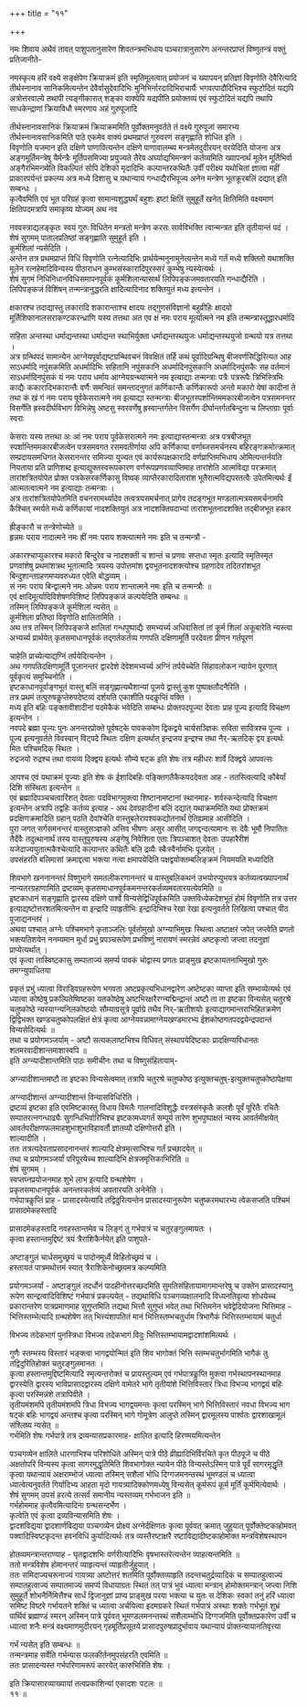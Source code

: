 +++
title = "११"

+++

  
नमः शिवाय अथैवं तावत् पाशुपतानुसारेण शिवतन्त्रमभिधाय पञ्चरात्रानुसारेण अनन्तरप्राप्तं विष्णुतन्त्रं वक्तुं प्रतिजानीते-   
  
नमस्कृत्य हरिं वक्ष्ये सङ्क्षेपेण क्रियाक्रमं इति स्मृतिमूलत्वात् प्रयोजनं च ख्यापयन् प्रतिज्ञां विवृणोति देवैरित्यादि तीर्थस्नानाव सानिकमित्यन्तेन देवैर्वासुदेवादिभिः मुनिभिर्नारदादिभिराचार्यैः भगवत्पादौदिभिश्च स्फुटोदितं यद्यपि अत्रोत्तरवाल्ये तथापी त्यङ्गीकारात् शङ्का वाक्येपि यद्यपीति प्रयोक्तव्यं एवं स्फुटोदितं यद्यपि तथापि साधकेन्द्राणां क्रियाविधौ स्मरणाय अहं गुरुपूजादि   
  
   
  
तीर्थस्नानावसानिकं क्रियाक्रमं क्रियाक्रममिति पूर्वोक्तमनुवर्तते तं वक्ष्ये गुरुपूजां समारभ्य तीर्थस्नानावसानिकमिति पाठे एकमेव वाक्यं प्रथमप्राप्तं गुरुवरणं सङ्गृह्णाति शोधित इति ।  
विवृणोति यजमान इति दक्षिणे पाणावित्यन्तेन दक्षिणे पाणावालम्ब्य मन्त्रमेतदुदीरयन् वरयेदिति योजना अत्र अङ्गमूर्तिमन्त्रेषु यैर्मन्त्रैः मूर्तिपसमिज्या प्रयुज्यते तैरेव अर्घ्याद्यभिमन्त्रणं कर्तव्यमिति ख्यापनार्थं मूलेन मूर्तिभिर्वा अङ्गैरभिमन्त्र्येति विकल्पितं सोपि देशिको मृदादिभिः कल्पान्तरकथितैः उर्वीं परीक्ष्य यथोचितां ज्ञात्वा महीं प्राकारपर्यन्तं प्रकल्प्य अत्र मध्ये दिशासु च यथान्यायं गन्धाद्यैरभिपूज्य अनेन मन्त्रेण भूतक्रूरबलिं दद्यात् इति सम्बन्धः ।  
कृत्वैवमिति एवं भूत परिग्रहं कृत्वा सामान्यशुद्ध्यर्थं बहुशः इष्टां क्षितिं सुमुहूर्ते खनेत् क्षितिमिति वक्ष्यमाणं क्षितिपदमत्रापि समाकृष्य योज्यम् अथ नव   
  
   
  
नववस्त्राद्यलङ्कृतः स्वयं गुरुः विधितेन मन्त्रतो मन्त्रेण करसः सार्वविभक्ति त्वान्मन्त्रत इति तृतीयान्तं पदं ।  
शेषं सुगमम् पातालप्रतिष्ठां सङ्गृह्णाति सुमुहूर्त इति ।  
कूर्मशिलां न्यसेदिति ।  
अन्तेन तत्र प्रथमप्राप्तं विधिं विवृणोति रत्नेत्यादिभिः प्रार्थयेन्मनुनामुनेत्यन्तेन मध्ये गर्तं मध्ये शक्तितो यथाशक्ति मूलेन रत्नहेमादिविन्यस्य पीठाराधन कुम्भसंस्कारादिपुरस्सरं कुम्भेषु न्यस्येत्यर्थः ।  
शेषं सुगमं निधिनिधानविधिसमापनपूर्वकं कूर्मशिलान्यासार्थं लिपिपङ्कजमवतारयति गन्धाद्यैरिति ।  
लिपिपङ्कजं विशिंषन् तन्मन्त्रानुद्धरति क्षादित्यादिनाद शक्तियुतं मध्य इत्यन्तेन ।   
  
क्षकारश्च तदाद्यास्तु लकारादि शकारान्ताश्च क्षादयः तद्गुणसंविज्ञानो बहुव्रीहिः क्षादयो मूर्तिशिफानालसराकण्टकरन्ध्राणि यस्य तत्तथा अत एव क्षं नमः पराय मूर्त्यात्मने नम इति तन्मन्त्रास्तूद्धारधर्मादि   
  
   
  
सहिता अन्तस्था धर्माद्यन्तस्था धर्माद्यन्त स्थाभिर्युक्ता धर्माद्यन्तस्थयुजः धर्माद्यन्तस्थयुजो ग्रन्थयो यत्र तत्तथा ।  
अत्र ग्रन्थिपदं सामान्येन आग्नेयपूर्वाद्यष्टग्रन्थिवचनं विवक्षितं तर्हि कथं पूर्वादिग्रन्थिषु बीजवर्णसिद्धिरित्यत आह साऽधर्मादि नपुंसकमिति अधर्मादिभिः सहितानि नपुंसकानि अधर्मादिनपुंसकानि अधर्मादिनपुंसकैः सह वर्तमानं साऽधर्मादिनपुंसकं यं नमः पराय धर्माय आग्नेयग्रन्थ्यात्मने नम इत्याद्याः तन्मन्त्राः पत्रैः पत्ररूपैः त्रिभिस्त्रिभिः काद्यैः ककारादिभकारान्तैः वर्णैः समन्वितं समन्तादनुगतं कर्णिकान्तैः कर्णिकारूपो अन्तो मकारो येषां कादीनां ते तथा कं खं गं नमः पराय पूर्वकेसरात्मने नम इत्याद्या स्तन्मन्त्राः बीजभूतस्पर्शान्तिममकारबीजत्वेन पत्रसमनन्तर विसर्गेति ह्रस्वदीर्घविभाग विभिन्नेषु अष्टसु स्वरवर्णेषु ह्रस्वान्तर्गतेन विसर्गेण दीर्घान्तर्गतबिन्दुना च लिप्ताग्राः पूर्वाः स्वराः   
  
   
  
केसराः यस्य तत्तथा अः आं नमः पराय पूर्वकेसरात्मने नमः इत्याद्यास्तन्मन्त्राः अत्र पत्रबीजभूत स्पर्शान्तिममकारबीजत्वेन पत्रसमवगत रसमवतीर्णाया अपि कर्णिकाया वर्णाब्जसमर्चनस्य बहिरङ्गक्रमोत्क्रमात् सम्प्रदायसमधिगत केसरानन्तर समिज्या युज्यत एवं कार्यरूपक्षकारादि वर्णप्राप्तिमभिधाय ओमित्यन्तर्नयति नियताया प्रति प्राणिशब्द इत्याद्युक्तस्वरूपकारण वर्णरूपप्रणवव्याप्तिमाह तारांशेति आत्मविद्या परक्रमात् तारांशत्रितयोपेत प्रोक्त पत्रकेसरकर्णिकासु विष्वक् व्याप्तैरकारादितारांश भूतैरात्मविद्यपरतत्वैः उपेतमित्यर्थः ईं आत्मतत्वात्मने नम इत्याद्याः तन्मन्त्राः ।  
अत्र तारांशत्रितयोपेतमिति वचनसामर्थ्यादेव तत्वत्रयसमर्चनात् प्रागेव तदङ्गभूत मण्डलात्मत्रयसमर्चनामपि कैश्चित् स्मर्यते मध्ये कर्णिकायां नादशक्तियुतं अत्र नादशक्तिपदाभ्यां तारांशभूतनादशक्ति तद्बीजभूत हकार   
  
   
  
ह्रीङ्कारौ च तन्त्रेणोच्येते ॥  
हृन्नमः पराय नादात्मने नमः ह्रीं नमः पराय शक्त्यात्मने नमः इति च तन्मन्त्रौ -   
  
अकारश्चाप्युकारश्च मकारो बिन्दुरेव च नादशक्ती च शान्तं च प्रणवः सप्तधा स्मृतः इत्यादि स्मृतिस्मृत प्रणवांशेषु प्रथमांशत्रथ भूतात्मादिः त्रयस्य उपोत्तमांश द्वयभूतनादशक्त्योश्च ग्रहणादेव तदितरांशभूत बिन्दुशान्तग्रहणमप्यवरुध्यत एवेति बोद्धव्यम् ।  
सं नमः पराय बिन्द्वात्मने नमः ओन्नमः पराय शान्तात्मने नमः इति च तन्मन्त्रौः ॥  
एवं क्षादिमूर्त्यादिविशेषणविशिष्टं लिपिपङ्कजं कल्पयेदिति सम्बन्धः ॥  
तस्मिन् लिपिपङ्कजे कूर्मशिलां न्यसेत् ॥  
कूर्मशिला प्रतिष्ठा विवृणोति क्षालितामिति ।  
अथ तत्र तस्मिन् लिपिपङ्कजे क्षालितां गन्धपुष्पाद्यैः समभ्यर्च्य अधिवासितां तां कूर्म शिलां अकूबारेति न्यस्त्वा अभ्यर्च्य प्रार्थयेत् कृतसमाधानपूर्वकं तद्गर्तकर्तव्य गणपति दक्षिणामूर्ति परदेवता प्रीणन गर्तपूरणं   
  
   
  
चाहेति प्राच्येत्याद्यग्निं तर्पयेदित्यन्तेन ।  
अथ गणपतिदक्षिणामूर्ति पूजानन्तरं द्वारदेशे देवेशमभ्यर्च्य अग्निं तर्पयेच्चेति सिंहावलोकन न्यायेन पूरणात् पूर्वकृत्यं समुच्चिनोति ।  
इष्टकाधानपूर्वाङ्गभूतं वास्तु बलिं सङ्गृह्णात्यथैशान्यां पूजये द्वास्तुं कुश पुष्पाक्षतौदनैरिति ।  
तत्र प्रथमं तत्पुरुषकॢप्तेरुपदेष्टव्यं दर्शयति एकाशीति पदकॢप्तिं वक्ति ।  
मध्य इति बहिः पङ्क्तावीशादीनां पदमेकैकं भवेदिति सम्बन्धः प्रोक्तपदपूज्या देवताः प्राह पूज्य इत्यादि विचक्षण इत्यन्तेन ।  
नवपदे ब्रह्मा पूज्यः पुनः अनन्तरप्रोक्ते पूर्वषट्के पावककोण द्विकद्वये चार्यसञ्ज्ञिकः सविता सावित्रश्च पूज्यः ।  
पूज्य इत्यनुवर्तते विवस्वान् विट्पदे स्थितः दक्षिण इत्यर्थात् इन्द्रजय इन्द्रश्च तथा नैर्-ऋतदिक् द्वय इत्यर्थः मितः पश्चिमदिक् स्थितः ।  
रुद्रजयो रुद्रश्च तथा वायव्य दिक्द्वय इत्यर्थः सौम्ये षट्क इति शेषः तत्र महीधरः शार्वे दिक्द्वये आपवत्सः   
  
   
  
आपश्च एवं यथाक्रमं पूज्याः इति शेषः कं ईशादिबहिः पङ्क्तिगतैकैकपददेवता आह - ततस्त्वित्यादि कौबेर्यां दिशि संस्थिता इत्यन्तेन ॥  
एवं ब्रह्मादिपञ्चचत्वारिंशत् देवताः पदविभागमुक्त्वा शिष्टानामष्टानां स्थानमाह- शर्वस्कन्देत्यादि विचक्षण इत्यन्तेन अत्रापि तद्वहिः कर्तव्य इत्याह - अथ देवग्रहादीनां बलिं दद्यात् यथाक्रममिति यथा प्रोक्तक्रमं प्रदक्षिणक्रमादिति ग्रहान् पठति देवांश्चेति वास्तुबलेरावश्यकद्योतनार्थं ऐतिह्यमाह आसीदिति ।  
पुरा जगत् सर्गसमनन्तरं वास्तुसञ्ज्ञको अत्तिव भीषणः असुर आसीत् जगद्दन्दत्यामानः सः देवैः भूमौ निपातितः तैर्देवैः तदुत्थानार्थं तस्य वास्तुपुरुषस्य अङ्गेषु निवेशिता एताः त्रिपञ्चाशत् देवताः उपहारैरीशं यजेदाज्ययुतात्मकैश्चेत्यादि कल्पान्तर कथितैः बलि द्रव्यैः स्वैःस्वैर्नामभिः पूजयेत् ।  
उपसंहरति बलिमासां क्रमाद्दत्वा भक्त्या नत्वा क्षमापयेदिति पक्षद्वयोक्तम्बलिङ्क्रमं नियमयति मध्यादिति   
  
   
  
शिवभागे खननानन्तरं विष्णुभागे समतलीकरणानन्तरं च वास्तुबलिकथनं उभयोरप्युभयत्र कर्तव्यत्वख्यापनार्थं नान्यतरग्रहाणामिति द्रष्टव्यम् कृतसमाधानपूर्वकमनन्तरकर्तव्यमवतारयत्येवमिति ॥  
इष्टकाधानं सङ्गृह्णाति द्वारस्य दक्षिणे पार्श्वे विन्यसेद्विधिपूर्वकमिति उक्तविध्येकदेशभूतं होमं विवृणोति तत्र उत्तर इत्याद्यष्टोत्तरशतमित्यन्तेन वा इन्द्रादि व्याहृतीभिः इन्द्रादिभिश्च रेखा रेखा इत्यनुवर्तते लिखित्वा पश्चात् पीठ पूजाद्यनन्तरं ।  
अथवा पश्चात् अग्नेः पश्चिमभागे कृताञ्जलिः पूर्वतोमुखो अग्न्याभिमुखः स्थित्वा अष्टाक्षरं जपेत् जप्त्वेति प्रणतो भक्त्यतिशयेन ननम्यमान मूर्धा प्रभुं प्रपञ्चरूपेण प्रभविष्णुं नारायणं स्मरन्नेवं अष्टकृत्वो जप्त्वा तदनुज्ञां प्राप्येत्यर्थात् ।  
एवं कृत्वा तास्विष्टकासु सम्पाताज्यं समर्प्य पावकं चोद्वास्य प्रणतः प्राङ्मुख इष्टकायतनाभिमुखो गुरुः तमग्न्युपाधितया   
  
   
  
प्रकृतं प्रभुं ध्यात्वा विराड्विग्रहरूपेण भगवता अष्टप्रकृत्यभिधानद्वारेण अष्टेष्टका व्याप्ता इति सम्भाव्येत्यर्थः एवं ध्यात्वा कोष्ठेषु प्रकल्पितेष्विष्टका यतकोष्ठेषु अष्टभिरक्षरैरग्न्यद्मिन्द्रान्तं अष्टौ ता ता इष्टका विन्यसेत् चतुरश्रे चतुष्कोष्ठे न्यस्याग्न्यनिलकोष्ठयोः सौम्याग्रसूत्रे पूर्वाग्रे तथैव निर्-ऋतीशयोः इत्याद्यागमान्तराभिहितक्रमेण द्विद्विभक्त खण्डचतुष्कोपलक्षितं क्षेत्रं कृत्वा आग्नेयवन्नामाग्नेयखण्डमारभ्य ईशकोष्ठगतपदद्वयेन्द्रपदान्तं विन्यसेदित्यर्थः ॥  
तथा च प्रयोगमञ्जर्याम् - अष्टौ सत्यकलाष्टभिश्च विधिवत् संस्थापयेदिष्टकाः प्रादक्षिण्यविधानतः शतमरवादीशान्तमाशास्वपि ॥  
इति अग्न्यादीशान्तमिति पाठः समीचीनः तथा च विष्णुसंहितायाम्-   
  
अग्न्यादीशान्तमष्टौ ता इष्टका विन्यसेत्वमात् तत्रापि चतुरश्रे चतुष्कोष्ठ इत्युक्तचतुष्-इत्युक्तचतुष्कोष्ठापेक्षया   
  
   
  
अग्न्यादीशान्तं अग्न्यादीशान्तं विन्यासविधिरिति ।  
द्रष्टव्यं इष्टका इति एवमिष्टकास्तु विधाय विमलैः गालनादिविशुद्धैः वस्त्रसंस्कृतैः कलशैः पूर्वं पूरितैः रचितैः सम्पातरत्नगन्धाढ्यैः सुगन्धिभिर्वारिभिश्च इष्टकामध्यगर्तं सम्पूर्य तारेण शुभपुष्पाक्षतं न्यस्य आवर्तमीक्षयेत् आवर्तपरीक्षणफलमाहशुभाशुभाविहावर्तौ ज्ञातव्यौ दक्षिणोत्तरौ इति ।  
शाल्यादीति ।  
ततः तत्रत्यदेवताप्रसादनानन्तरं शाल्यादि क्षेत्रमृत्साभिश्च गर्तं प्रच्छादयेत् ॥  
तथा च प्रयोगमञ्जर्यां परिपूरयेच्च शाल्यादिभि क्षेत्रजमृत्तिकाभिरिति ॥  
शेषं सुगमम् ।  
स्वप्तघ्नप्रयोजनमाह शुभे लाभ इत्यादि ग्रन्थशेषेण ।  
प्रकृतसमाधानपूर्वकं अनन्तरकर्तव्यं अवतारयति अनेनेति ।  
गर्भपात्रकॢप्तिं प्राह - प्रासादस्येत्यादि तद्विदुरित्यन्तेन प्रासादस्यानुरूपेण चतुष्करमथारभ्य त्वेकसप्तति पश्चिमं प्रासादमेकहस्तादि   
  
   
  
प्रासादमेकहस्तादि नवहस्तान्तमेव च लिङ्गं तु गर्भपात्रं च चतुरङ्गुलमायतः ।  
कृत्वा हस्तान्तमुद्दिष्टं त्रयं त्रैराशिकैर्नयेत् इति पाशुपते-   
  
अष्टाङ्गुलं चार्धसमुच्छ्रयं च पादोनमूर्ध्वे विहितोच्छ्रयं च ।  
हस्तायतं पात्रमथोत्तमं स्यात् त्रैराशिकेनोच्छ्रयमत्र कल्प्यमिति   
  
प्रयोगमञ्जर्यां - अष्टाङ्गुलं तदर्धोनं पादहीनोत्तरच्छदमिति सुमतिसंहितायामागमान्तरेषु च उक्तेन प्रासादस्यानु रूपेण सान्द्रत्वादिविशिष्टं गर्भपात्रं प्रकल्पयेत् - तद्यथाविधि पञ्चगव्यक्षालनादि विध्यनतिवृत्या शोधयेच्च प्रकारान्तरेण पात्रप्रमाणमाह सुगुप्तमिति तद्यथा भित्तौ सुगुप्तं भवेत् तथा भित्तिमनेन भवेद्वेदियोजना भित्तिमाह - भित्तिस्तम्भेत्यादि ग्रन्थशेषेण तत् भित्त्यंशापतितं मानं भित्तिस्तम्भचतुर्धाम त्रिभागैकं भित्तिस्तम्भायामं चतुर्धा   
  
   
  
विभज्य तदेकभागं पुनस्त्रिधा विभज्य तदेकभागं विदुः भित्तिस्तम्भायामद्वादशांशमित्यर्थः ।   
  
गुणैः स्तम्भस्य विस्तारं भङ्क्त्वा भागद्वयोन्मितं इति शिव भागोक्तं भित्ति स्तम्भचतुर्भागमिति भागैकं तु तद्विदुरितिहोक्तं चतुरङ्गुलमानतः ।  
कृत्वा हस्तान्तमुद्दिष्टमित्यादि स्मृत्यन्तरोक्तं च प्रायस्तुल्यम् एवं गर्भपात्रकॢप्ति मुक्त्वा गर्भस्थापनस्थानमाह द्वारस्येति द्वारस्य भाविप्रासादद्वारस्य दक्षिणे वामेतरे भागे तृतीयांशे भित्तिविस्तारं त्रिधा विभज्य भागद्वयं बहिः कृत्वा परस्मिन्नंशे तत्रापिवीते ।  
तृतीयमंशमपि तृतीयमंशमपि त्रिधा विभज्य भागद्वयमन्तः कृत्वा परस्मिन् भागे भित्तिविस्तारं नवधा विभज्य भाग षट्कं बहिः भागद्वयं अन्तश्च कृत्वा परस्मिन् भागे गोमूत्रेण आलुप्ते तस्मिन् द्वारमूलस्य पार्श्वतः द्वारशाखामूलं संश्लिष्य न्यसेत् ॥  
गर्भमिति शेषः गर्भपात्रे तत्र द्रव्यन्यासप्रकारमाह- क्षालित इत्यादि हिरण्मयमित्यन्तेन   
  
   
  
पञ्चगव्येन क्षालिते धारणाभिश्च परिशोधिते अस्मिन् पात्रे पीठे व्रीह्यादिभिर्विरचिते कृत पीठपूजे च पीठे अक्षतोपरि विन्यस्य कृत्वा सागरमुद्धृतिमिति शिवभागोक्त न्यायेन पीठे विन्यस्तेऽस्मिन् पात्रे पूर्वं सागरमृद्धृतिं कृत्वा यथान्यायं अक्षराम्भोजं ध्यात्वा तस्मिन् सशैलां भोधि दिग्गजमनन्तस्थं भूमण्डलं च ध्यात्वा ध्यात्वेत्यनुवर्तते गिर्यादिभ्य आहता मृदो गायत्र्यादिक्कोणमध्येषु विन्यसेत् कूर्मरूपं कूर्म मूर्तिं कूर्ममित्येवार्थः ।  
शेषं सुगमम् उपसं हरत्ये तत्सर्वं समानीय न्यस्तव्यम् गर्भभाजन इति ॥  
गर्भहोममाह कृत्वैवमित्यादिना ग्रन्थसन्दर्भेण ।  
कृत्वेति एवं कृत्वा द्रव्यविन्यासमिति शेषः ।  
द्वादशविद्यया द्वादशार्णविद्यया पञ्चगव्येन प्रोक्ष्य अग्नेर्दक्षिणतः कृत्वा पूर्ववत् क्रमात् जुहुयात् पूर्वोक्तेष्टकाहोमवत् पक्वादिस्विष्टकृदन्त हवनविधिं कुर्यादित्यर्थः तत्र व्यस्तैरष्टाक्षरै रष्टाविद्यादीष्टकाहोमोक्त मन्त्रविशेषस्थापन   
  
   
  
होतव्यमन्त्रान्तराण्याह - घृतद्वादशभिः वर्णरीत्यादिभिः वृषभास्तरेत्यन्तेन व्याहत्यन्तमिति ॥  
ततो मन्त्रविशेष होमानन्तरं व्याहृत्यन्तं व्याहृतीर्जुहुयात् ।  
ततः समिदाज्यचरूनाज्यं गायत्र्या अष्टोत्तरं शतमिति पूर्वोक्तव्याहृति तदन्तचतुर्द्रव्यादिकं च सम्पातहुत्वाज्यं सम्पातहुत्वाज्यं सम्पातमाज्यं समर्प्य विधायाग्रतः स्थितं तत् पात्रं भुवं ध्यात्वा मन्त्रान् होमोक्तमन्त्रान् जप्त्वा निशि सुमुहूर्ते शोभनैर्निमित्तैश्च सार्धं द्विजानुज्ञां प्राप्य प्राङ्मुख परया भक्त्या च युतः स देशिकः स्वकां तनुं हरिं ध्यात्वा समिष्ट विष्टरे गर्भायतने शक्तिं च ध्यात्वा अर्चयित्वा इदमग्रकरे स्थितं गर्भपात्रं अस्थाः शक्तेः गर्भभूतं शुभ्रं पार्थिवं ब्रह्माण्डं स्मरन् अस्मिन् पात्रे पूर्ववत् भूमण्डलमनन्तस्थं सशैलाम्भोधि दिग्गजमिति पूर्वोक्तप्रकारेण उर्वीं च ध्यात्वा शनैः मन्त्रं वक्ष्यमाणमुदीरयन् गृहमूर्तिप्रसूतये प्रासादपुरुषप्रादुर्भावाय यथान्यायं प्रोक्तन्यायानतिवृत्त्या   
  
   
  
गर्भं न्यसेत् इति सम्बन्धः ॥  
तन्मन्त्रमाह सर्वेति गर्भन्यास फलकीर्तनमुपसंहरति एवमिति ॥  
ततः प्रासादन्यस्त गर्भपरिणामरूपं कारयेत् कारुभिरिति शेषः ।   
  
इति क्रियासारव्याख्यायां तत्वप्रकाशिन्यां एकादशः पटलः ॥  
११ ॥   
